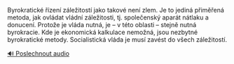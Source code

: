 
Byrokratické řízení záležitostí jako takové není zlem. Je to jediná přiměřená metoda, jak ovládat vládní záležitosti, tj. společenský aparát nátlaku a donucení. Protože je vláda nutná, je – v této oblasti – stejně nutná byrokracie. Kde je ekonomická kalkulace nemožná, jsou nezbytné byrokratické metody. Socialistická vláda je musí zavést do všech záležitostí.

[🔊 Poslechnout audio](/data/7-paragraphs/audio/chapter_61/para_004-Byrokratick-zen-zleitost-jako-takov-nen-z.mp3)
